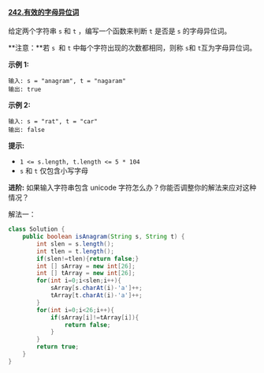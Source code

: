 #### [242.有效的字母异位词](https://leetcode.cn/problems/valid-anagram/)

给定两个字符串 `s` 和 `t` ，编写一个函数来判断 `t` 是否是 `s` 的字母异位词。

**注意：**若 `s `和 `t` 中每个字符出现的次数都相同，则称 `s`和 `t`互为字母异位词。

**示例 1:**

```
输入: s = "anagram", t = "nagaram"
输出: true
```

**示例 2:**

```
输入: s = "rat", t = "car"
输出: false
```

**提示:**

- `1 <= s.length, t.length <= 5 * 104`
- `s` 和 `t` 仅包含小写字母

**进阶:** 如果输入字符串包含 unicode 字符怎么办？你能否调整你的解法来应对这种情况？

解法一：

```java
class Solution {
    public boolean isAnagram(String s, String t) {
        int slen = s.length();
        int tlen = t.length();
        if(slen!=tlen){return false;}
        int [] sArray = new int[26];
        int [] tArray = new int[26];
        for(int i=0;i<slen;i++){
            sArray[s.charAt(i)-'a']++;
            tArray[t.charAt(i)-'a']++;
        }
        for(int i=0;i<26;i++){
            if(sArray[i]!=tArray[i]){
                return false;
            }
        }
        return true;
    }
}
```


